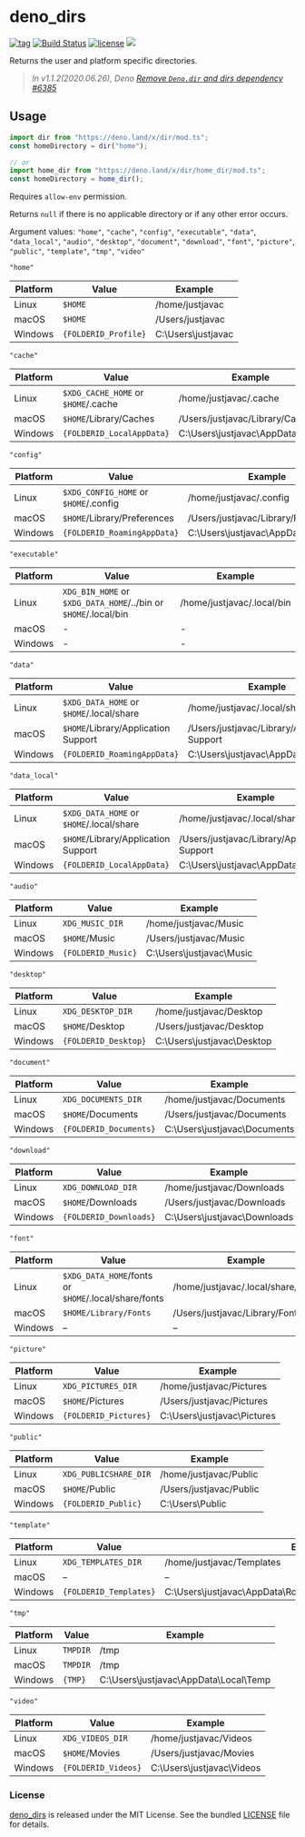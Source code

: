 # deno_dirs

[![tag](https://img.shields.io/github/release/justjavac/deno_dirs)](https://github.com/justjavac/deno_dirs/releases)
[![Build Status](https://github.com/justjavac/deno_dirs/workflows/ci/badge.svg?branch=master)](https://github.com/justjavac/deno_dirs/actions)
[![license](https://img.shields.io/github/license/justjavac/deno_dirs)](https://github.com/justjavac/deno_dirs/blob/master/LICENSE)
[![](https://img.shields.io/badge/deno-v1.3-green.svg)](https://github.com/denoland/deno)

Returns the user and platform specific directories.

> _In v1.1.2(2020.06.26), Deno [Remove `Deno.dir` and dirs dependency #6385](https://github.com/denoland/deno/pull/6385)_

## Usage

```ts
import dir from "https://deno.land/x/dir/mod.ts";
const homeDirectory = dir("home");

// or
import home_dir from "https://deno.land/x/dir/home_dir/mod.ts";
const homeDirectory = home_dir();
```

Requires `allow-env` permission.

Returns `null` if there is no applicable directory or if any other error
occurs.

Argument values: `"home"`, `"cache"`, `"config"`, `"executable"`, `"data"`,
`"data_local"`, `"audio"`, `"desktop"`, `"document"`, `"download"`,
`"font"`, `"picture"`, `"public"`, `"template"`, `"tmp"`, `"video"`

`"home"`

|Platform | Value                                    | Example                |
| ------- | -----------------------------------------| -----------------------|
| Linux   | `$HOME`                                  | /home/justjavac        |
| macOS   | `$HOME`                                  | /Users/justjavac       |
| Windows | `{FOLDERID_Profile}`                     | C:\Users\justjavac     |

`"cache"`

|Platform | Value                               | Example                          |
| ------- | ----------------------------------- | -------------------------------- |
| Linux   | `$XDG_CACHE_HOME` or `$HOME`/.cache | /home/justjavac/.cache           |
| macOS   | `$HOME`/Library/Caches              | /Users/justjavac/Library/Caches  |
| Windows | `{FOLDERID_LocalAppData}`           | C:\Users\justjavac\AppData\Local |

`"config"`

|Platform | Value                                 | Example                              |
| ------- | ------------------------------------- | ------------------------------------ |
| Linux   | `$XDG_CONFIG_HOME` or `$HOME`/.config | /home/justjavac/.config              |
| macOS   | `$HOME`/Library/Preferences           | /Users/justjavac/Library/Preferences |
| Windows | `{FOLDERID_RoamingAppData}`           | C:\Users\justjavac\AppData\Roaming   |

`"executable"`

|Platform | Value                                                           | Example                    |
| ------- | --------------------------------------------------------------- | ---------------------------|
| Linux   | `XDG_BIN_HOME` or `$XDG_DATA_HOME`/../bin or `$HOME`/.local/bin | /home/justjavac/.local/bin |
| macOS   | -                                                               | -                          |
| Windows | -                                                               | -                          |

`"data"`

|Platform | Value                                    | Example                                      |
| ------- | ---------------------------------------- | -------------------------------------------- |
| Linux   | `$XDG_DATA_HOME` or `$HOME`/.local/share | /home/justjavac/.local/share                 |
| macOS   | `$HOME`/Library/Application Support      | /Users/justjavac/Library/Application Support |
| Windows | `{FOLDERID_RoamingAppData}`              | C:\Users\justjavac\AppData\Roaming           |

`"data_local"`

|Platform | Value                                    | Example                                      |
| ------- | ---------------------------------------- | -------------------------------------------- |
| Linux   | `$XDG_DATA_HOME` or `$HOME`/.local/share | /home/justjavac/.local/share                 |
| macOS   | `$HOME`/Library/Application Support      | /Users/justjavac/Library/Application Support |
| Windows | `{FOLDERID_LocalAppData}`                | C:\Users\justjavac\AppData\Local             |

`"audio"`

|Platform | Value              | Example                  |
| ------- | ------------------ | ------------------------ |
| Linux   | `XDG_MUSIC_DIR`    | /home/justjavac/Music    |
| macOS   | `$HOME`/Music      | /Users/justjavac/Music   |
| Windows | `{FOLDERID_Music}` | C:\Users\justjavac\Music |

`"desktop"`

|Platform | Value                | Example                    |
| ------- | -------------------- | -------------------------- |
| Linux   | `XDG_DESKTOP_DIR`    | /home/justjavac/Desktop    |
| macOS   | `$HOME`/Desktop      | /Users/justjavac/Desktop   |
| Windows | `{FOLDERID_Desktop}` | C:\Users\justjavac\Desktop |

`"document"`

|Platform | Value                  | Example                      |
| ------- | ---------------------- | ---------------------------- |
| Linux   | `XDG_DOCUMENTS_DIR`    | /home/justjavac/Documents    |
| macOS   | `$HOME`/Documents      | /Users/justjavac/Documents   |
| Windows | `{FOLDERID_Documents}` | C:\Users\justjavac\Documents |

`"download"`

|Platform | Value                  | Example                      |
| ------- | ---------------------- | ---------------------------- |
| Linux   | `XDG_DOWNLOAD_DIR`     | /home/justjavac/Downloads    |
| macOS   | `$HOME`/Downloads      | /Users/justjavac/Downloads   |
| Windows | `{FOLDERID_Downloads}` | C:\Users\justjavac\Downloads |

`"font"`

|Platform | Value                                                | Example                            |
| ------- | ---------------------------------------------------- | ---------------------------------- |
| Linux   | `$XDG_DATA_HOME`/fonts or `$HOME`/.local/share/fonts | /home/justjavac/.local/share/fonts |
| macOS   | `$HOME/Library/Fonts`                                | /Users/justjavac/Library/Fonts     |
| Windows | –                                                    | –                                  |

`"picture"`

|Platform | Value                 | Example                     |
| ------- | --------------------- | --------------------------- |
| Linux   | `XDG_PICTURES_DIR`    | /home/justjavac/Pictures    |
| macOS   | `$HOME`/Pictures      | /Users/justjavac/Pictures   |
| Windows | `{FOLDERID_Pictures}` | C:\Users\justjavac\Pictures |

`"public"`

|Platform | Value                 | Example                 |
| ------- | --------------------- | ----------------------- |
| Linux   | `XDG_PUBLICSHARE_DIR` | /home/justjavac/Public  |
| macOS   | `$HOME`/Public        | /Users/justjavac/Public |
| Windows | `{FOLDERID_Public}`   | C:\Users\Public         |

`"template"`

|Platform | Value                  | Example                                                        |
| ------- | ---------------------- | -------------------------------------------------------------- |
| Linux   | `XDG_TEMPLATES_DIR`    | /home/justjavac/Templates                                      |
| macOS   | –                      | –                                                              |
| Windows | `{FOLDERID_Templates}` | C:\Users\justjavac\AppData\Roaming\Microsoft\Windows\Templates |

`"tmp"`

|Platform | Value                  | Example                                                    |
| ------- | ---------------------- | ---------------------------------------------------------- |
| Linux   | `TMPDIR`               | /tmp                                                       |
| macOS   | `TMPDIR`               | /tmp                                                       |
| Windows | `{TMP}`                | C:\Users\justjavac\AppData\Local\Temp                      |

`"video"`

|Platform | Value               | Example                  |
| ------- | ------------------- | ------------------------- |
| Linux   | `XDG_VIDEOS_DIR`    | /home/justjavac/Videos    |
| macOS   | `$HOME`/Movies      | /Users/justjavac/Movies   |
| Windows | `{FOLDERID_Videos}` | C:\Users\justjavac\Videos |

### License

[deno_dirs](https://github.com/justjavac/deno_dirs) is released under the MIT License. See the bundled [LICENSE](./LICENSE) file for details.
